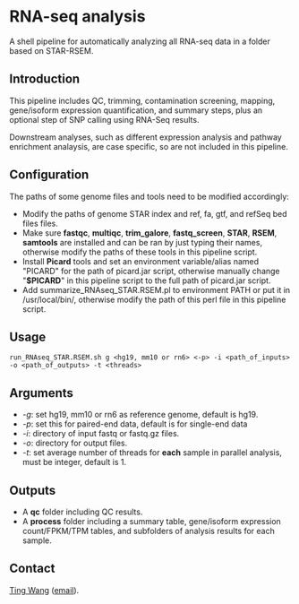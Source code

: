# RNA-seq analysis
A shell pipeline for automatically analyzing all RNA-seq data in a folder based on STAR-RSEM.

## Introduction

This pipeline includes QC, trimming, contamination screening, mapping, gene/isoform expression quantification, and summary steps, plus an optional step of SNP calling using RNA-Seq results.

Downstream analyses, such as different expression analysis and pathway enrichment analaysis, are case specific, so are not included in this pipeline.

## Configuration
The paths of some genome files and tools need to be modified accordingly:
* Modify the paths of genome STAR index and ref, fa, gtf, and refSeq bed files files.
* Make sure **fastqc**, **multiqc**, **trim_galore**, **fastq_screen**, **STAR**, **RSEM**, **samtools** are installed and can be ran by just typing their names, otherwise modify the paths of these tools in this pipeline script.
* Install **Picard** tools and set an environment variable/alias named "PICARD" for the path of picard.jar script, otherwise manually change "**$PICARD**" in this pipeline script to the full path of picard.jar script.
* Add summarize_RNAseq_STAR.RSEM.pl to environment PATH or put it in /usr/local/bin/, otherwise modify the path of this perl file in this pipeline script.

## Usage
```
run_RNAseq_STAR.RSEM.sh g <hg19, mm10 or rn6> <-p> -i <path_of_inputs> -o <path_of_outputs> -t <threads>
```

## Arguments
* *-g*: set hg19, mm10 or rn6 as reference genome, default is hg19.
* *-p*: set this for paired-end data, default is for single-end data
* *-i*: directory of input fastq or fastq.gz files.
* *-o*: directory for output files.
* *-t*: set average number of threads for **each** sample in parallel analysis, must be integer, default is 1.

## Outputs
* A **qc** folder including QC results.
* A **process** folder including a summary table, gene/isoform expression count/FPKM/TPM tables, and subfolders of analysis results for each sample.

## Contact
[Ting Wang](http://wt2015-github.github.io/) ([email](wang9ting@gmail.com)).
